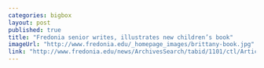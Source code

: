 ```yaml
---
categories: bigbox
layout: post
published: true
title: "Fredonia senior writes, illustrates new children’s book"
imageUrl: "http://www.fredonia.edu/_homepage_images/brittany-book.jpg"
link: "http://www.fredonia.edu/news/ArchivesSearch/tabid/1101/ctl/ArticleView/mid/1878/articleId/5272/Fredonia_senior_writes_illustrates_new_childrens_book.aspx"
---
```



